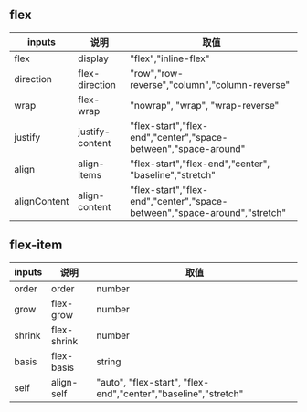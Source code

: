 ## flex

| inputs       | 说明              | 取值                                                                        |
|--------------|-----------------|---------------------------------------------------------------------------|
| flex         | display         | "flex","inline-flex"                                                      |
| direction    | flex-direction  | "row","row-reverse","column","column-reverse"                             |
| wrap         | flex-wrap       | "nowrap", "wrap", "wrap-reverse"                                          |
| justify      | justify-content | "flex-start","flex-end","center","space-between","space-around"           |
| align        | align-items     | "flex-start","flex-end","center", "baseline","stretch"                    |
| alignContent | align-content   | "flex-start","flex-end","center","space-between","space-around","stretch" |


## flex-item

| inputs | 说明          | 取值                                                             |
|--------|-------------|----------------------------------------------------------------|
| order  | order       | number                                                         |
| grow   | flex-grow   | number                                                         |
| shrink | flex-shrink | number                                                         |
| basis  | flex-basis  | string                                                         |
| self   | align-self  | "auto", "flex-start", "flex-end","center","baseline","stretch" |

